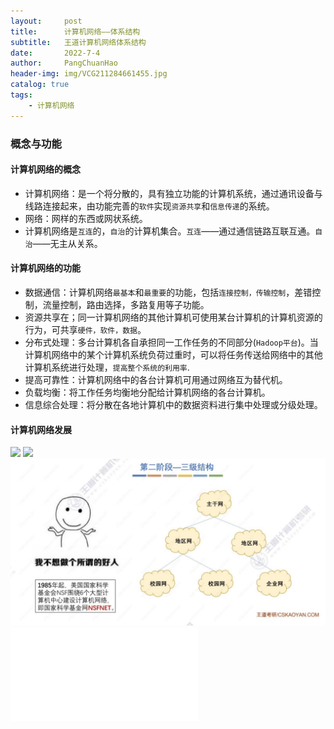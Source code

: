```yaml
---
layout:     post
title:      计算机网络——体系结构
subtitle:   王道计算机网络体系结构
date:       2022-7-4
author:     PangChuanHao
header-img: img/VCG211284661455.jpg
catalog: true
tags:                              
    - 计算机网络
---
```


### 概念与功能
#### 计算机网络的概念

* 计算机网络：是一个将分散的，具有独立功能的计算机系统，通过通讯设备与线路连接起来，由功能完善的`软件`实现`资源共享`和`信息传递`的系统。
* 网络：网样的东西或网状系统。
* 计算机网络是`互连`的，`自治`的计算机集合。`互连`——通过通信链路互联互通。`自治`——无主从关系。

#### 计算机网络的功能
* 数据通信：计算机网络`最基本`和`最重要`的功能，包括`连接控制，传输控制`，差错控制，流量控制，路由选择，多路复用等子功能。
* 资源共享在；同一计算机网络的其他计算机可使用某台计算机的计算机资源的行为，可共享`硬件，软件，数据`。
* 分布式处理：多台计算机各自承担同一工作任务的不同部分(`Hadoop平台`)。当计算机网络中的某个计算机系统负荷过重时，可以将任务传送给网络中的其他计算机系统进行处理，`提高整个系统的利用率`.
* 提高可靠性：计算机网络中的各台计算机可用通过网络互为替代机。
* 负载均衡：将工作任务均衡地分配给计算机网络的各台计算机。
* 信息综合处理：将分散在各地计算机中的数据资料进行集中处理或分级处理。
#### 计算机网络发展
![]([img/001.png](https://github.com/1743431791/1743431791.github.io/blob/master/img/002.png))
![]([img/002.png](https://github.com/1743431791/1743431791.github.io/blob/master/img/002.png))
![](https://github.com/1743431791/1743431791.github.io/blob/master/img/002.png)
![](img/01.pgn)
